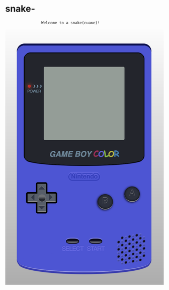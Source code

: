 # snake-

                    Welcome to a snake(снаке)!


<p align="center">
    <img src="./resources/gameboy.png" />
</p>

